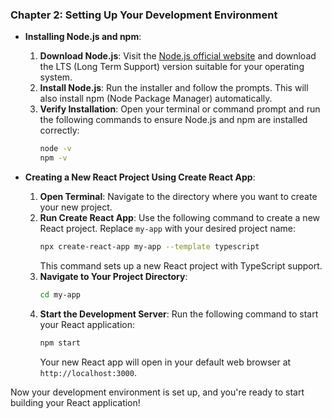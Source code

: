 ### Chapter 2: Setting Up Your Development Environment

- **Installing Node.js and npm**:  
  1. **Download Node.js**: Visit the [Node.js official website](https://nodejs.org/) and download the LTS (Long Term Support) version suitable for your operating system.
  2. **Install Node.js**: Run the installer and follow the prompts. This will also install npm (Node Package Manager) automatically.
  3. **Verify Installation**: Open your terminal or command prompt and run the following commands to ensure Node.js and npm are installed correctly:
     ```bash
     node -v
     npm -v
     ```

- **Creating a New React Project Using Create React App**:  
  1. **Open Terminal**: Navigate to the directory where you want to create your new project.
  2. **Run Create React App**: Use the following command to create a new React project. Replace `my-app` with your desired project name:
     ```bash
     npx create-react-app my-app --template typescript
     ```
     This command sets up a new React project with TypeScript support.
  3. **Navigate to Your Project Directory**: 
     ```bash
     cd my-app
     ```
  4. **Start the Development Server**: Run the following command to start your React application:
     ```bash
     npm start
     ```
     Your new React app will open in your default web browser at `http://localhost:3000`.

Now your development environment is set up, and you're ready to start building your React application!
